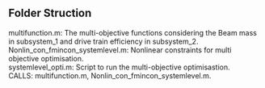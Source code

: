 ## Folder Struction  
multifunction.m: The multi-objective functions considering the Beam mass in subsystem_1 and drive train efficiency in subsystem_2.  
Nonlin_con_fmincon_systemlevel.m: Nonlinear constraints for multi objective optimisation.  
systemlevel_opti.m: Script to run the multi-objective optimisastion.  
CALLS: multifunction.m, Nonlin_con_fmincon_systemlevel.m.
